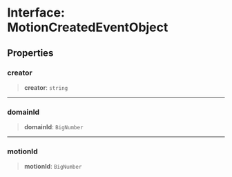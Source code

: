 # Interface: MotionCreatedEventObject

## Properties

### creator

> **creator**: `string`

***

### domainId

> **domainId**: `BigNumber`

***

### motionId

> **motionId**: `BigNumber`

